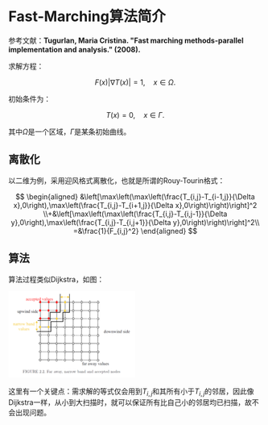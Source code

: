 # Fast-Marching算法简介

参考文献：**Tugurlan, Maria Cristina. "Fast marching methods-parallel implementation and analysis." (2008).**

求解方程：

$$
F(x)|\nabla T(x)|=1,\quad x\in\Omega.
$$

初始条件为：

$$
T(x)=0,\quad x\in\Gamma.
$$

其中$\Omega$是一个区域，$\Gamma$是某条初始曲线。

## 离散化

以二维为例，采用迎风格式离散化，也就是所谓的Rouy-Tourin格式：

$$
\begin{aligned}
&\left[\max\left(\max\left(\frac{T_{i,j}-T_{i-1,j}}{\Delta x},0\right),\max\left(\frac{T_{i,j}-T_{i+1,j}}{\Delta x},0\right)\right)\right]^2
\\+&\left[\max\left(\max\left(\frac{T_{i,j}-T_{i,j-1}}{\Delta y},0\right),\max\left(\frac{T_{i,j}-T_{i,j+1}}{\Delta y},0\right)\right)\right]^2\\
=&\frac{1}{F_{i,j}^2}
\end{aligned}
$$

## 算法

算法过程类似Dijkstra，如图：

<img src="./assets/marching-cubes.png" width =50% alt="mgpcg-v-cycle" align=center/>

这里有一个关键点：需求解的等式仅会用到$T_{i,j}$和其所有小于$T_{i,j}$的邻居，因此像Dijkstra一样，从小到大扫描时，就可以保证所有比自己小的邻居均已扫描，故不会出现问题。
